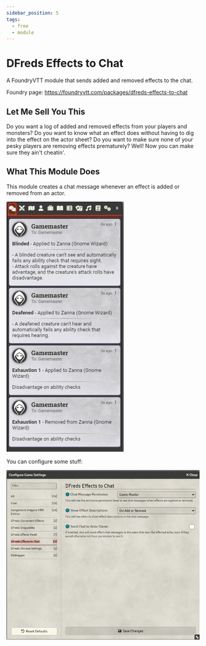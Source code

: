 ```yaml
---
sidebar_position: 5
tags:
  - free
  - module
---
```


# DFreds Effects to Chat

A FoundryVTT module that sends added and removed effects to the chat.

Foundry page: https://foundryvtt.com/packages/dfreds-effects-to-chat

## Let Me Sell You This

Do you want a log of added and removed effects from your players and monsters?
Do you want to know what an effect does without having to dig into the effect on
the actor sheet?  Do you want to make sure none of your pesky players are
removing effects prematurely? Well! Now you can make sure they ain't cheatin'.

## What This Module Does

This module creates a chat message whenever an effect is added or removed from
an actor.

![Effects to Chat](./showcase.png)

You can configure some stuff:

![Settings](./settings.png)
